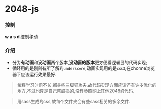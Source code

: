 # 2048-js
  
### 控制
**w a s d** 控制移动

### 介绍
* 分为**有动画**和**没动画**两个版本,**没动画的版本**更方便看逻辑层的代码实现;
* 循环用的是刚刚有所了解的`underscore`,动画实现用的是`css3`,在chorme浏览器下应该运行效果最好.

> 编程学习时间不长,都是些三脚猫功夫,故代码实现方面应该还有许多优化的地方,不过也算是自己瞎鼓捣的,没有参照网上其他2048的代码.

> 用sass生成的css,故每个文件夹会有些sass相关的多余文件.
